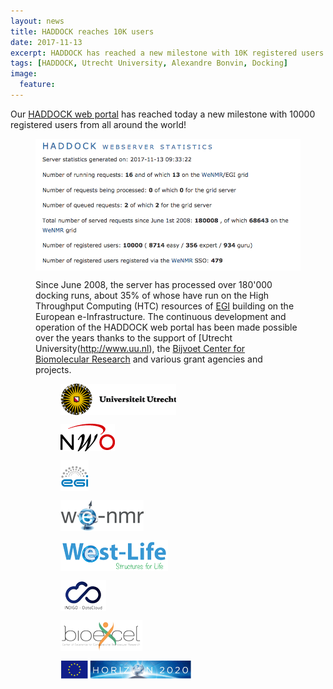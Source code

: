 ```yaml
---
layout: news
title: HADDOCK reaches 10K users
date: 2017-11-13
excerpt: HADDOCK has reached a new milestone with 10K registered users
tags: [HADDOCK, Utrecht University, Alexandre Bonvin, Docking]
image:
  feature:
---
```


Our [HADDOCK web portal](http://haddock.science.uu.nl/services/HADDOCK2.2) has reached today a new milestone with 10000 registered users from all around the world!

<figure>
        <img align="center" src="/images/posts/HADDOCK-10K.png">

Since June 2008, the server has processed over 180'000 docking runs, about 35% of whose have run on the High Throughput Computing (HTC) resources of [EGI](href="http://www.egi.eu) building on the European e-Infrastructure. The continuous development and operation of the HADDOCK web portal has been made possible over the years thanks to the support of [Utrecht University\(http://www.uu.nl)</a>, the [Bijvoet Center for Biomolecular Research](http://bijvoet-center.eu) and various grant agencies and projects.

<figure>
  
<a href="http://www.uu.nl"><img align="center" src="/images/UU_logo-small.png"></a>
<p>
<a href="http://www.nwo.nl"><img align="center" src="/images/NWO_logo-small.png"></a>
<p>
<a href="http://www.egi.eu"><img align="center" " src="/images/EGI_logo-small.png"></a>
<p>
<a href="http://www.wenmr.eu"><img align="center" src="/images/WeNMR_logo-small.png"></a>
<p>
<a href="http://www.west-life.eu"><img align="center" src="/images/West-Life_logo-small.png"></a>
<p>
<a href="http://www.indigo-datacloud.eu"><img align="center" src="/images/INDIGO_logo-small.png"></a>
<p>
<a href="http://www.bioexcel.eu"><img align="center" src="/images/BioExcel_logo-small.png"></a>
<p>
<a href="http://ec.europa.eu/programmes/horizon2020/en/h2020-section/research-infrastructures-including-e-infrastructures"><img align="center" height="30" src="/images/H2020_logo-small.png"></a>
<p>
  
</figure>
